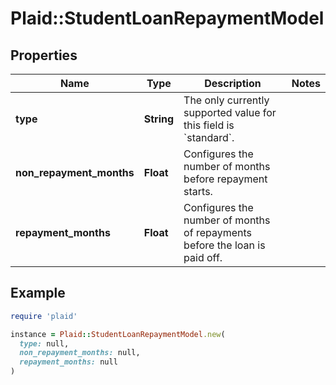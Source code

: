 # Plaid::StudentLoanRepaymentModel

## Properties

| Name | Type | Description | Notes |
| ---- | ---- | ----------- | ----- |
| **type** | **String** | The only currently supported value for this field is &#x60;standard&#x60;. |  |
| **non_repayment_months** | **Float** | Configures the number of months before repayment starts. |  |
| **repayment_months** | **Float** | Configures the number of months of repayments before the loan is paid off. |  |

## Example

```ruby
require 'plaid'

instance = Plaid::StudentLoanRepaymentModel.new(
  type: null,
  non_repayment_months: null,
  repayment_months: null
)
```

